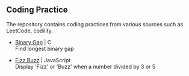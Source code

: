 ## Coding Practice
The repository contains coding practices from various sources such as LeetCode, codility.<br>   

- [Binary Gap](binaryGap.c) | C  
Find longest binary gap  

- [Fizz Buzz](fizzBuzz.js) | JavaScript  
Display 'Fizz' or 'Buzz' when a number divided by 3 or 5